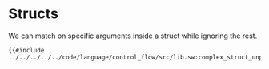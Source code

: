 # Structs

We can match on specific arguments inside a struct while ignoring the rest.

```sway
{{#include ../../../../../code/language/control_flow/src/lib.sw:complex_struct_unpacking_match}}
```
